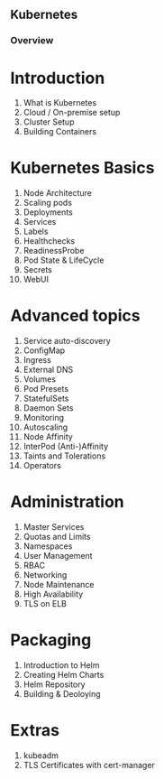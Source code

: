## Kubernetes




### Overview

# Introduction
1. What is Kubernetes
2. Cloud / On-premise setup
3. Cluster Setup
4. Building Containers

# Kubernetes Basics
1. Node Architecture
2. Scaling pods
3. Deployments
4. Services
5. Labels
6. Healthchecks
7. ReadinessProbe
8. Pod State & LifeCycle
9. Secrets
10. WebUI

# Advanced topics
1. Service auto-discovery
2. ConfigMap
3. Ingress
4. External DNS
5. Volumes
6. Pod Presets
7. StatefulSets
8. Daemon Sets
9. Monitoring
10. Autoscaling
11. Node Affinity
12. InterPod (Anti-)Affinity
13. Taints and Tolerations
14. Operators

# Administration
1. Master Services
2. Quotas and Limits
3. Namespaces
4. User Management
5. RBAC
6. Networking
7. Node Maintenance
8. High Availability
9. TLS on ELB

# Packaging
1. Introduction to Helm
2. Creating Helm Charts
3. Helm Repository
4. Building & Deoloying

# Extras
1. kubeadm
2. TLS Certificates with cert-manager
